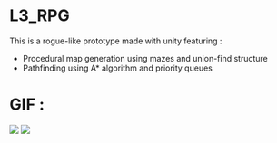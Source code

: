 # L3_RPG

This is a rogue-like prototype made with unity featuring :
* Procedural map generation using mazes and union-find structure
* Pathfinding using A* algorithm and priority queues

# GIF :
![](Gif/proceduralMap.gif)
![](Gif/nav.gif)
